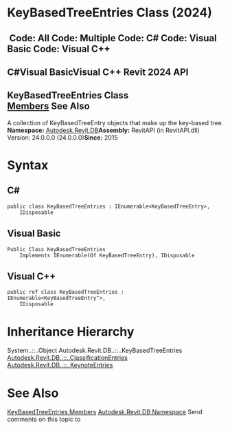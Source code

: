 # KeyBasedTreeEntries Class (2024)

﻿
 Code: All Code: Multiple Code: C# Code: Visual Basic Code: Visual C++   
---  
C#Visual BasicVisual C++
Revit 2024 API  
---  
KeyBasedTreeEntries Class  
[Members](8d4e9124-6a06-82c5-dcf8-8f17acbdad23.md "KeyBasedTreeEntries Members") See Also  
---  
A collection of KeyBasedTreeEntry objects that make up the key-based tree. 
**Namespace:** [Autodesk.Revit.DB](87546ba7-461b-c646-cbb1-2cb8f5bff8b2.md "Autodesk.Revit.DB Namespace")**Assembly:** RevitAPI (in RevitAPI.dll) Version: 24.0.0.0 (24.0.0.0)**Since:** 2015 
# Syntax
C#  
---  
```text
public class KeyBasedTreeEntries : IEnumerable<KeyBasedTreeEntry>, 
	IDisposable
```
  
Visual Basic  
---  
```text
Public Class KeyBasedTreeEntries _
	Implements IEnumerable(Of KeyBasedTreeEntry), IDisposable
```
  
Visual C++  
---  
```text
public ref class KeyBasedTreeEntries : IEnumerable<KeyBasedTreeEntry^>, 
	IDisposable
```
  
# Inheritance Hierarchy
System..::..Object Autodesk.Revit.DB..::..KeyBasedTreeEntries [Autodesk.Revit.DB..::..ClassificationEntries](8bfc4653-1957-0b05-c4da-c31268a22935.md "ClassificationEntries Class") [Autodesk.Revit.DB..::..KeynoteEntries](1463acbb-85c7-e0a8-81fd-c82360db72ef.md "KeynoteEntries Class")
# See Also
[KeyBasedTreeEntries Members](8d4e9124-6a06-82c5-dcf8-8f17acbdad23.md "KeyBasedTreeEntries Members")
[Autodesk.Revit.DB Namespace](87546ba7-461b-c646-cbb1-2cb8f5bff8b2.md "Autodesk.Revit.DB Namespace")
Send comments on this topic to 